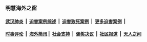 
### 明慧海外之窗

####  [武汉肺炎](indexes/365.md?t=04160401) &nbsp;|&nbsp;  [迫害案例综述](indexes/328.md?t=04160401) &nbsp;|&nbsp; [迫害致死案例](indexes/277.md?t=04160401)  &nbsp;|&nbsp; [更多迫害案例](indexes/81.md?t=04160401)  &nbsp;|&nbsp; 
####  [时事评论](indexes/19.md?t=04160401) &nbsp;|&nbsp; [海外简讯](indexes/245.md?t=04160401)&nbsp;|&nbsp;  [社会支持](indexes/140.md?t=04160401) &nbsp;|&nbsp; [褒奖决议](indexes/282.md?t=04160401) &nbsp;|&nbsp; [社区报道](indexes/91.md?t=04160401)  &nbsp;|&nbsp; [天人之间](indexes/78.md?t=04160401) 

